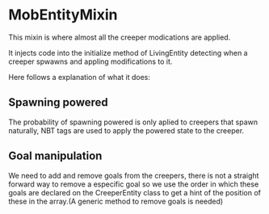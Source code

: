 # MobEntityMixin

This mixin is where almost all the creeper modications are applied.

It injects code into the initialize method of LivingEntity detecting when a creeper spwawns and appling modifications to it.

Here follows a explanation of what it does:

## Spawning powered

The probability of spawning powered is only aplied to creepers that spawn naturally, NBT tags are used to apply the powered state to the creeper.

## Goal manipulation

We need to add and remove goals from the creepers, there is not a straight forward way to remove a especific goal so we use the order in which these goals are declared on the CreeperEntity class to get a hint of the position of these in the array.(A generic method to remove goals is needed)
